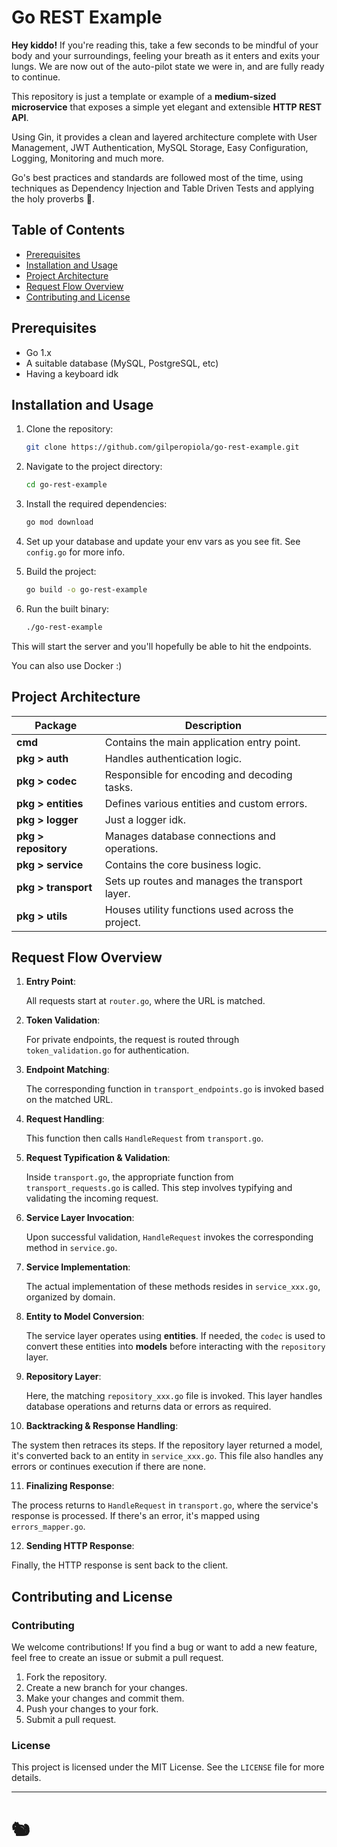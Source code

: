 # Go REST Example

**Hey kiddo!** If you're reading this, take a few seconds to be mindful of your body and your surroundings, feeling your breath as it enters and exits your lungs. We are now out of the auto-pilot state we were in, and are fully ready to continue.

This repository is just a template or example of a **medium-sized microservice** that exposes a simple yet elegant and extensible **HTTP REST API**.

Using Gin, it provides a clean and layered architecture complete with User Management, JWT Authentication, MySQL Storage, Easy Configuration, Logging, Monitoring and much more.

Go's best practices and standards are followed most of the time, using techniques as Dependency Injection and Table Driven Tests and applying the holy proverbs 🙏.

## Table of Contents

- [Prerequisites](#prerequisites)
- [Installation and Usage](#installation-and-usage)
- [Project Architecture](#project-architecture)
- [Request Flow Overview](#request-flow-overview)
- [Contributing and License](#contributing-and-license)

## Prerequisites

- Go 1.x
- A suitable database (MySQL, PostgreSQL, etc)
- Having a keyboard idk

## Installation and Usage

1. Clone the repository:
   ```bash
   git clone https://github.com/gilperopiola/go-rest-example.git
   ```

2. Navigate to the project directory:
   ```bash
   cd go-rest-example
   ```

3. Install the required dependencies:
   ```bash
   go mod download
   ```

4. Set up your database and update your env vars as you see fit. See `config.go` for more info.

5. Build the project:
   ```bash
   go build -o go-rest-example
   ```

6. Run the built binary:
    ```bash
    ./go-rest-example
    ```

This will start the server and you'll hopefully be able to hit the endpoints.

You can also use Docker :)

## Project Architecture

| Package | Description |
|---------|-------------|
| **cmd** | Contains the main application entry point. |
| **pkg > auth** | Handles authentication logic. |
| **pkg > codec** | Responsible for encoding and decoding tasks. |
| **pkg > entities** | Defines various entities and custom errors. |
| **pkg > logger** | Just a logger idk. |
| **pkg > repository** | Manages database connections and operations. |
| **pkg > service** | Contains the core business logic. |
| **pkg > transport** | Sets up routes and manages the transport layer. |
| **pkg > utils** | Houses utility functions used across the project. |

## Request Flow Overview

1. **Entry Point**: 
   
   All requests start at `router.go`, where the URL is matched.

2. **Token Validation**: 
   
   For private endpoints, the request is routed through `token_validation.go` for authentication.

3. **Endpoint Matching**: 
   
   The corresponding function in `transport_endpoints.go` is invoked based on the matched URL.

4. **Request Handling**: 
   
   This function then calls `HandleRequest` from `transport.go`.

5. **Request Typification & Validation**: 
   
   Inside `transport.go`, the appropriate function from `transport_requests.go` is called. This step involves typifying and validating the incoming request.

6. **Service Layer Invocation**: 
   
   Upon successful validation, `HandleRequest` invokes the corresponding method in `service.go`.

7. **Service Implementation**: 
   
   The actual implementation of these methods resides in `service_xxx.go`, organized by domain.

8. **Entity to Model Conversion**: 
   
   The service layer operates using **entities**. If needed, the `codec` is used to convert these entities into **models** before interacting with the `repository` layer.

9. **Repository Layer**: 
   
   Here, the matching `repository_xxx.go` file is invoked. This layer handles database operations and returns data or errors as required.

10. **Backtracking & Response Handling**: 
   
   The system then retraces its steps. If the repository layer returned a model, it's converted back to an entity in `service_xxx.go`. This file also handles any errors or continues execution if there are none.

11. **Finalizing Response**: 
   
   The process returns to `HandleRequest` in `transport.go`, where the service's response is processed. If there's an error, it's mapped using `errors_mapper.go`.

12. **Sending HTTP Response**: 
   
   Finally, the HTTP response is sent back to the client.

## Contributing and License

### Contributing

We welcome contributions! If you find a bug or want to add a new feature, feel free to create an issue or submit a pull request.

1. Fork the repository.
2. Create a new branch for your changes.
3. Make your changes and commit them.
4. Push your changes to your fork.
5. Submit a pull request.

### License

This project is licensed under the MIT License. See the `LICENSE` file for more details.

---

# 🐿️


